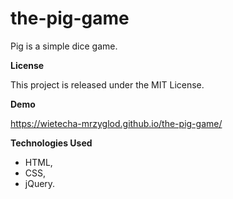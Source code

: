 # the-pig-game

Pig is a simple dice game.


**License**

This project is released under the MIT License.


**Demo**

https://wietecha-mrzyglod.github.io/the-pig-game/


**Technologies Used**

* HTML,
* CSS,
* jQuery.
